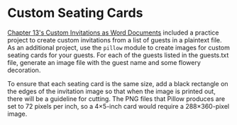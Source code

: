 # Custom Seating Cards

[Chapter 13's Custom Invitations as Word Documents](../custom_invitations/)  included a practice project to create custom invitations from a list of guests in a plaintext file. As an additional project, use the `pillow` module to create images for custom seating cards for your guests. For each of the guests listed in the guests.txt file, generate an image file with the guest name and some flowery decoration.

To ensure that each seating card is the same size, add a black rectangle on the edges of the invitation image so that when the image is printed out, there will be a guideline for cutting. The PNG files that Pillow produces are set to 72 pixels per inch, so a 4×5-inch card would require a 288×360-pixel image.
